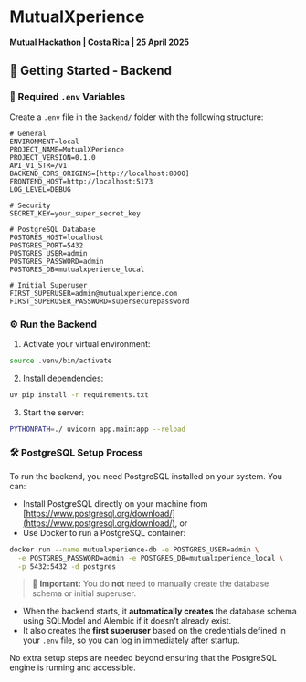 # MutualXperience

**Mutual Hackathon | Costa Rica | 25 April 2025**

## 🚀 Getting Started - Backend

### 🧾 Required `.env` Variables

Create a `.env` file in the `Backend/` folder with the following structure:

```env
# General
ENVIRONMENT=local
PROJECT_NAME=MutualXPerience
PROJECT_VERSION=0.1.0
API_V1_STR=/v1
BACKEND_CORS_ORIGINS=[http://localhost:8000]
FRONTEND_HOST=http://localhost:5173
LOG_LEVEL=DEBUG

# Security
SECRET_KEY=your_super_secret_key

# PostgreSQL Database
POSTGRES_HOST=localhost
POSTGRES_PORT=5432
POSTGRES_USER=admin
POSTGRES_PASSWORD=admin
POSTGRES_DB=mutualxperience_local

# Initial Superuser
FIRST_SUPERUSER=admin@mutualxperience.com
FIRST_SUPERUSER_PASSWORD=supersecurepassword
```

### ⚙️ Run the Backend

1. Activate your virtual environment:

```bash
source .venv/bin/activate
```

2. Install dependencies:

```bash
uv pip install -r requirements.txt
```

3. Start the server:

```bash
PYTHONPATH=./ uvicorn app.main:app --reload
```

### 🛠️ PostgreSQL Setup Process

To run the backend, you need PostgreSQL installed on your system. You can:

- Install PostgreSQL directly on your machine from [https://www.postgresql.org/download/](https://www.postgresql.org/download/), or
- Use Docker to run a PostgreSQL container:

```bash
docker run --name mutualxperience-db -e POSTGRES_USER=admin \
  -e POSTGRES_PASSWORD=admin -e POSTGRES_DB=mutualxperience_local \
  -p 5432:5432 -d postgres
```

> 📌 **Important:** You do **not** need to manually create the database schema or initial superuser.

- When the backend starts, it **automatically creates** the database schema using SQLModel and Alembic if it doesn't already exist.
- It also creates the **first superuser** based on the credentials defined in your `.env` file, so you can log in immediately after startup.

No extra setup steps are needed beyond ensuring that the PostgreSQL engine is running and accessible.
